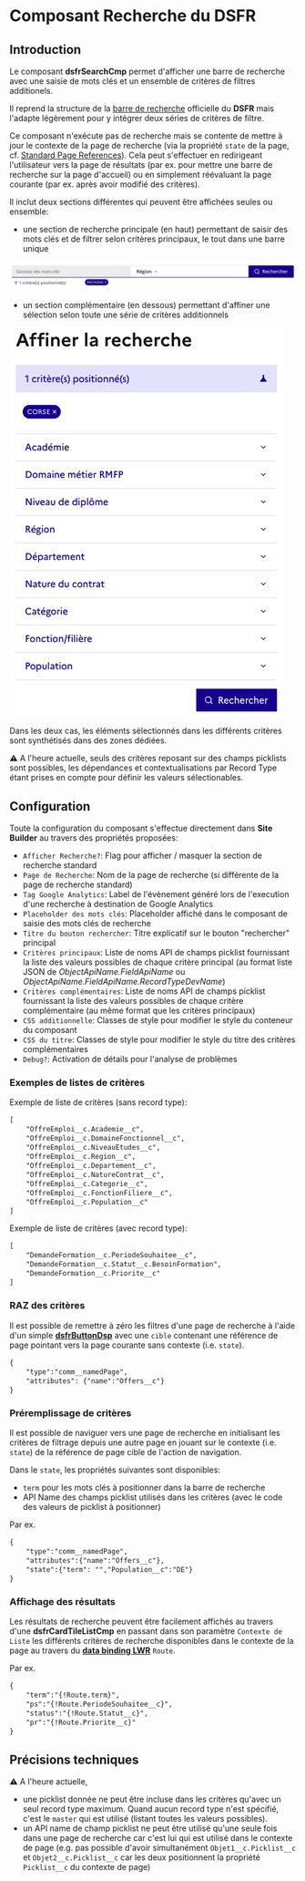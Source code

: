 # Composant Recherche du **DSFR**

## Introduction

Le composant **dsfrSearchCmp** permet d'afficher une barre de recherche avec une saisie de mots clés et un 
ensemble de critères de filtres additionels.

Il reprend la structure de la [barre de recherche](https://www.systeme-de-design.gouv.fr/elements-d-interface/composants/barre-de-recherche) officielle du **DSFR** mais l'adapte légèrement pour y intégrer deux séries de critères
de filtre.

Ce composant n'exécute pas de recherche mais se contente de mettre à jour le contexte de la page de recherche
(via la propriété `state` de la page, cf. [Standard Page References](https://developer.salesforce.com/docs/platform/lwc/guide/reference-page-reference-type.html#named-page-type-experience-builder-sites)). Cela peut s'effectuer en 
redirigeant l'utilisateur vers la page de résultats (par ex. pour mettre une barre de recherche sur la page d'accueil) 
ou en simplement réévaluant la page courante (par ex. après avoir modifié des critères).
 
 Il inclut deux sections différentes qui peuvent être affichées seules ou ensemble:
 * une section de recherche principale (en haut) permettant de saisir des mots clés et de filtrer
 selon critères principaux, le tout dans une barre unique

 ![Main Search](/media/dsfrSearchCmpMain.png) 

 * un section complémentaire (en dessous) permettant d'affiner une sélection selon
 toute une série de critères additionnels

![Search Refine](/media/dsfrSearchCmpAdditional.png) 

Dans les deux cas, les éléments sélectionnés dans les différents critères sont synthétisés
dans des zones dédiées.

⚠️ A l'heure actuelle, seuls des critères reposant sur des champs picklists sont possibles, les
dépendances et contextualisations par Record Type étant prises en compte pour définir les
valeurs sélectionables.


## Configuration

Toute la configuration du composant s'effectue directement dans **Site Builder** au travers des propriétés proposées:
* `Afficher Recherche?`: Flag pour afficher / masquer la section de recherche standard
* `Page de Recherche`: Nom de la page de recherche (si différente de la page de recherche standard)
* `Tag Google Analytics`: Label de l'évènement généré lors de l'execution d'une recherche à destination de Google Analytics
* `Placeholder des mots clés`: Placeholder affiché dans le composant de saisie des mots clés de recherche
* `Titre du bouton rechercher`: Titre explicatif sur le bouton "rechercher" principal
* `Critères principaux`: Liste de noms API de champs picklist fournissant la liste des valeurs possibles de chaque critère principal (au format liste JSON de _ObjectApiName.FieldApiName_ ou  _ObjectApiName.FieldApiName.RecordTypeDevName_)
* `Critères complémentaires`: Liste de noms API de champs picklist fournissant la liste des valeurs possibles de chaque critère complémentaire (au même format que les critères principaux)
* `CSS additionnelle`: Classes de style pour modifier le style du conteneur du composant
* `CSS du titre`: Classes de style pour modifier le style du titre des critères complémentaires
* `Debug?`: Activation de détails pour l'analyse de problèmes


### Exemples de listes de critères

Exemple de liste de critères (sans record type):
```
[
    "OffreEmploi__c.Academie__c",
    "OffreEmploi__c.DomaineFonctionnel__c",
    "OffreEmploi__c.NiveauEtudes__c",
    "OffreEmploi__c.Region__c",
    "OffreEmploi__c.Departement__c",
    "OffreEmploi__c.NatureContrat__c",
    "OffreEmploi__c.Categorie__c",
    "OffreEmploi__c.FonctionFiliere__c",
    "OffreEmploi__c.Population__c"
]
```

Exemple de liste de critères (avec record type):
```
[
    "DemandeFormation__c.PeriodeSouhaitee__c",
    "DemandeFormation__c.Statut__c.BesoinFormation",
    "DemandeFormation__c.Priorite__c"
]
```

### RAZ des critères

Il est possible de remettre à zéro les filtres d'une page de recherche à l'aide d'un simple
**[dsfrButtonDsp](/help/dsfrButtonDsp.md)** avec une `cible` contenant une référence de page
pointant vers la page courante sans contexte (i.e. `state`).
```
{
    "type":"comm__namedPage",
    "attributes": {"name":"Offers__c"}
}
```


### Préremplissage de critères

Il est possible de naviguer vers une page de recherche en initialisant les critères de filtrage
depuis une autre page en jouant sur le contexte (i.e. `state`) de la référence de page
cible de l'action de navigation.

Dans le `state`, les propriétés suivantes sont disponibles:
* `term` pour les mots clés à positionner dans la barre de recherche
* API Name des champs picklist utilisés dans les critères (avec le code des valeurs 
de picklist à positionner)

Par ex. 
```
{
    "type":"comm__namedPage",
    "attributes":{"name":"Offers__c"},
    "state":{"term": "","Population__c":"DE"}
}
```

### Affichage des résultats

Les résultats de recherche peuvent être facilement affichés au travers d'une **dsfrCardTileListCmp** en passant
dans son paramètre `Contexte de Liste` les différents critères de recherche disponibles dans le contexte de la page au travers du **[data binding LWR](https://developer.salesforce.com/docs/atlas.en-us.244.0.exp_cloud_lwr.meta/exp_cloud_lwr/advanced_expressions.htm?q=Data+Binding)** `Route`.

Par ex.
```
{
    "term":"{!Route.term}",
    "ps":"{!Route.PeriodeSouhaitee__c}",
    "status":"{!Route.Statut__c}",
    "pr":"{!Route.Priorite__c}"
}
```

## Précisions techniques

⚠️ A l'heure actuelle,
* une picklist donnée ne peut être incluse dans les critères qu'avec un seul
record type maximum. Quand aucun record type n'est spécifié, c'est le `master` qui est utilisé
(listant toutes les valeurs possibles).
* un API name de champ picklist ne peut être utilisé qu'une seule fois dans une page de
recherche car c'est lui qui est utilisé dans le contexte de page (e.g. pas possible d'avoir
simultanément `Objet1__c.Picklist__c` et `Objet2__c.Picklist__c` car les deux positionnent
la propriété `Picklist__c` du contexte de page) 

